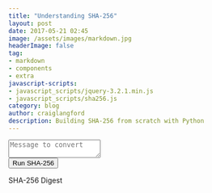 ```yaml
---
title: "Understanding SHA-256"
layout: post
date: 2017-05-21 02:45
image: /assets/images/markdown.jpg
headerImage: false
tag:
- markdown
- components
- extra
javascript-scripts:
- javascript_scripts/jquery-3.2.1.min.js
- javascript_scripts/sha256.js
category: blog
author: craiglangford
description: Building SHA-256 from scratch with Python
---
```

<form id="sha256form" action="" title="" method="post">
  <div class="form-group">
    <textarea class="form-control" id="id_inputMessage" name="inputMessage" placeholder="Message to convert"></textarea>
  </div>
  <div class="text-center">
    <button type="submit" class="btn btn-primary" id="id_sha256Button">
      Run SHA-256
    </button>
  </div>
</form>
<div class="text-center">
  <div class="alert alert-info" id="id_outputDigest" style="margin-top: 15px;">
    SHA-256 Digest
  </div>
</div>
